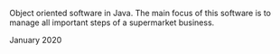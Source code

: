 Object oriented software in Java. The main focus of this software is to manage all important steps of a supermarket business.

January 2020
